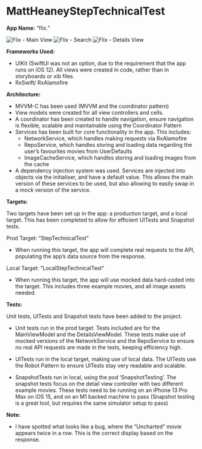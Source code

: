 # MattHeaneyStepTechnicalTest
 
**App Name:** “flix.”

![Flix - Main View](https://user-images.githubusercontent.com/102962730/161534738-d7c5b55d-fd1e-4068-958e-9dd28acfeaa2.png)
![Flix - Search](https://user-images.githubusercontent.com/102962730/161534736-2e98f1be-6445-4694-924e-a8ba43eb2cb0.png)
![Flix - Details View](https://user-images.githubusercontent.com/102962730/161534732-8701acf3-3a11-4e02-ad21-e22563420642.png)

**Frameworks Used:**

- UIKit (SwiftUI was not an option, due to the requirement that the app runs on iOS 12). All views were created in code, rather than in storyboards or xib files.
- RxSwift/ RxAlamofire

**Architecture:**

- MVVM-C has been used (MVVM and the coordinator pattern)
- View models were created for all view controllers and cells.
- A coordinator has been created to handle navigation, ensure navigation is flexible, scalable and maintainable using the Coordinator Pattern
- Services has been built for core functionality in the app. This includes:
    - NetworkService, which handles making requests via RxAlamofire
    - RepoService, which handles storing and loading data regarding the user’s favourites movies from UserDefaults
    - ImageCacheService, which handles storing and loading images from the cache
- A dependency injection system was used. Services are injected into objects via the initialiser, and have a default value. This allows the main version of these services to be used, but also allowing to easily swap in a mock version of the service.

**Targets:**

Two targets have been set up in the app: a production target, and a local target. This has been completed to allow for efficient UITests and Snapshot tests.

Prod Target: “StepTechnicalTest”
- When running this target, the app will complete real requests to the API, populating the app’s data source from the response.

Local Target: “LocalStepTechnicalTest”
- When running this target, the app will use mocked data hard-coded into the target. This includes three example movies, and all image assets needed.

**Tests:**

Unit tests, UITests and Snapshot tests have been added to the project.

- Unit tests run in the prod target. Tests included are for the MainViewModel and the DetailsViewModel. These tests make use of mocked versions of the NetworkService and the RepoService to ensure no real API requests are made in the tests, keeping efficiency high.

- UITests run in the local target, making use of local data. The UITests use the Robot Pattern to ensure UITests stay very readable and scalable.

- SnapshotTests run in local, using the pod ‘SnapshotTesting’. The snapshot tests focus on the detail view controller with two different example movies. These tests need to be running on an iPhone 13 Pro Max on iOS 15, and on an M1 backed machine to pass (Snapshot testing is a great tool, but requires the same simulator setup to pass)

**Note:**
- I have spotted what looks like a bug, where the “Uncharted” movie appears twice in a row. This is the correct display based on the response.
